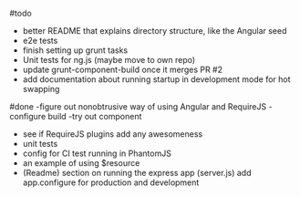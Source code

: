 #todo
- better README that explains directory structure, like the Angular seed
- e2e tests
- finish setting up grunt tasks
- Unit tests for ng.js (maybe move to own repo)
- update grunt-component-build once it merges PR #2
- add documentation about running startup in development mode for hot swapping

#done
-figure out nonobtrusive way of using Angular and RequireJS
-configure build
-try out component
- see if RequireJS plugins add any awesomeness
- unit tests
- config for CI test running in PhantomJS
- an example of using $resource
- (Readme) section on running the express app
(server.js) add app.configure for production and development